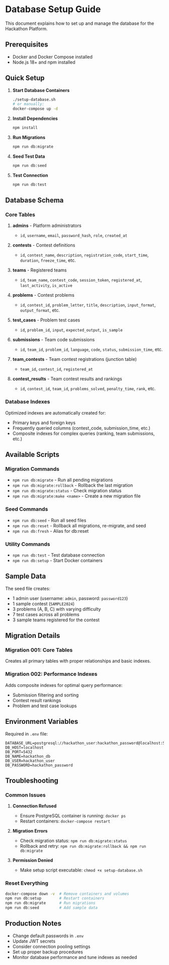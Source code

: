 # Database Setup Guide

This document explains how to set up and manage the database for the Hackathon Platform.

## Prerequisites

- Docker and Docker Compose installed
- Node.js 18+ and npm installed

## Quick Setup

1. **Start Database Containers**
   ```bash
   ./setup-database.sh
   # or manually:
   docker-compose up -d
   ```

2. **Install Dependencies**
   ```bash
   npm install
   ```

3. **Run Migrations**
   ```bash
   npm run db:migrate
   ```

4. **Seed Test Data**
   ```bash
   npm run db:seed
   ```

5. **Test Connection**
   ```bash
   npm run db:test
   ```

## Database Schema

### Core Tables

1. **admins** - Platform administrators
   - `id`, `username`, `email`, `password_hash`, `role`, `created_at`

2. **contests** - Contest definitions
   - `id`, `contest_name`, `description`, `registration_code`, `start_time`, `duration`, `freeze_time`, etc.

3. **teams** - Registered teams
   - `id`, `team_name`, `contest_code`, `session_token`, `registered_at`, `last_activity`, `is_active`

4. **problems** - Contest problems
   - `id`, `contest_id`, `problem_letter`, `title`, `description`, `input_format`, `output_format`, etc.

5. **test_cases** - Problem test cases
   - `id`, `problem_id`, `input`, `expected_output`, `is_sample`

6. **submissions** - Team code submissions
   - `id`, `team_id`, `problem_id`, `language`, `code`, `status`, `submission_time`, etc.

7. **team_contests** - Team contest registrations (junction table)
   - `team_id`, `contest_id`, `registered_at`

8. **contest_results** - Team contest results and rankings
   - `id`, `contest_id`, `team_id`, `problems_solved`, `penalty_time`, `rank`, etc.

### Database Indexes

Optimized indexes are automatically created for:
- Primary keys and foreign keys
- Frequently queried columns (contest_code, submission_time, etc.)
- Composite indexes for complex queries (ranking, team submissions, etc.)

## Available Scripts

### Migration Commands
- `npm run db:migrate` - Run all pending migrations
- `npm run db:migrate:rollback` - Rollback the last migration
- `npm run db:migrate:status` - Check migration status
- `npm run db:migrate:make <name>` - Create a new migration file

### Seed Commands
- `npm run db:seed` - Run all seed files
- `npm run db:reset` - Rollback all migrations, re-migrate, and seed
- `npm run db:fresh` - Alias for db:reset

### Utility Commands
- `npm run db:test` - Test database connection
- `npm run db:setup` - Start Docker containers

## Sample Data

The seed file creates:
- 1 admin user (username: `admin`, password: `password123`)
- 1 sample contest (`SAMPLE2024`)
- 3 problems (A, B, C) with varying difficulty
- 7 test cases across all problems
- 3 sample teams registered for the contest

## Migration Details

### Migration 001: Core Tables
Creates all primary tables with proper relationships and basic indexes.

### Migration 002: Performance Indexes  
Adds composite indexes for optimal query performance:
- Submission filtering and sorting
- Contest result rankings
- Problem and test case lookups

## Environment Variables

Required in `.env` file:
```env
DATABASE_URL=postgresql://hackathon_user:hackathon_password@localhost:5432/hackathon_db
DB_HOST=localhost
DB_PORT=5432
DB_NAME=hackathon_db
DB_USER=hackathon_user
DB_PASSWORD=hackathon_password
```

## Troubleshooting

### Common Issues

1. **Connection Refused**
   - Ensure PostgreSQL container is running: `docker ps`
   - Restart containers: `docker-compose restart`

2. **Migration Errors**
   - Check migration status: `npm run db:migrate:status`
   - Rollback and retry: `npm run db:migrate:rollback && npm run db:migrate`

3. **Permission Denied**
   - Make setup script executable: `chmod +x setup-database.sh`

### Reset Everything
```bash
docker-compose down -v  # Remove containers and volumes
npm run db:setup        # Restart containers
npm run db:migrate      # Run migrations
npm run db:seed         # Add sample data
```

## Production Notes

- Change default passwords in `.env`
- Update JWT secrets
- Consider connection pooling settings
- Set up proper backup procedures
- Monitor database performance and tune indexes as needed
